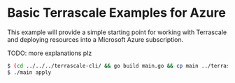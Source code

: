 # Basic Terrascale Examples for Azure

This example will provide a simple starting point for working with Terrascale and deploying resources into
a Microsoft Azure subscription.

TODO: more explanations plz


```bash
$ (cd ../../../terrascale-cli/ && go build main.go && cp main ../terrascale-oss/examples/azure)
$ ./main apply
```
